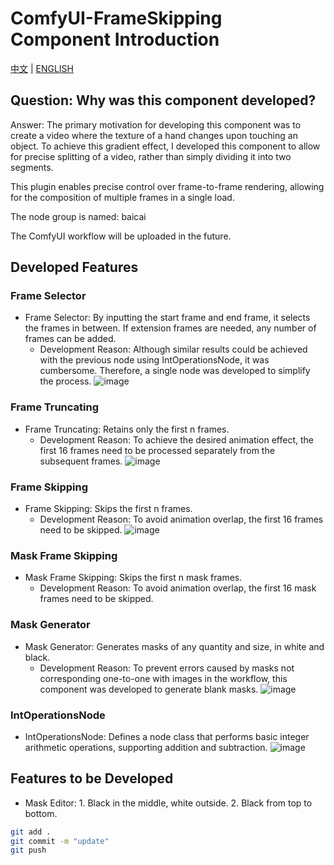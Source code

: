 # ComfyUI-FrameSkipping Component Introduction

[中文](README.zh.md) | [ENGLISH](README.md)

## Question: Why was this component developed?
Answer: The primary motivation for developing this component was to create a video where the texture of a hand changes upon touching an object. To achieve this gradient effect, I developed this component to allow for precise splitting of a video, rather than simply dividing it into two segments.

This plugin enables precise control over frame-to-frame rendering, allowing for the composition of multiple frames in a single load.

The node group is named: baicai

The ComfyUI workflow will be uploaded in the future.

## Developed Features
### Frame Selector
- Frame Selector: By inputting the start frame and end frame, it selects the frames in between. If extension frames are needed, any number of frames can be added.
  - Development Reason: Although similar results could be achieved with the previous node using IntOperationsNode, it was cumbersome. Therefore, a single node was developed to simplify the process.
![image](https://github.com/baicai99/ComfyUI-FrameSkipping/assets/101706274/3a36b65a-5573-4abb-9708-5422f48dd74c)

### Frame Truncating
- Frame Truncating: Retains only the first n frames.
  - Development Reason: To achieve the desired animation effect, the first 16 frames need to be processed separately from the subsequent frames.
![image](https://github.com/baicai99/ComfyUI-FrameSkipping/assets/101706274/309f9ae2-442f-4d71-b065-db3c13f967ff)

### Frame Skipping
- Frame Skipping: Skips the first n frames.
  - Development Reason: To avoid animation overlap, the first 16 frames need to be skipped.
![image](https://github.com/baicai99/ComfyUI-FrameSkipping/assets/101706274/dd925c20-3bd8-44c6-8869-35296af99c21)

### Mask Frame Skipping
- Mask Frame Skipping: Skips the first n mask frames.
  - Development Reason: To avoid animation overlap, the first 16 mask frames need to be skipped.

### Mask Generator
- Mask Generator: Generates masks of any quantity and size, in white and black.
  - Development Reason: To prevent errors caused by masks not corresponding one-to-one with images in the workflow, this component was developed to generate blank masks.
![image](https://github.com/baicai99/ComfyUI-FrameSkipping/assets/101706274/80df546b-1497-4316-8bc7-819ddc50a37c)

### IntOperationsNode
- IntOperationsNode: Defines a node class that performs basic integer arithmetic operations, supporting addition and subtraction.
![image](https://github.com/baicai99/ComfyUI-FrameSkipping/assets/101706274/1515c260-4e9c-43f0-9198-8c5ef9962cee)

## Features to be Developed
- Mask Editor: 1. Black in the middle, white outside. 2. Black from top to bottom.

```bash
git add .
git commit -m "update"
git push
```